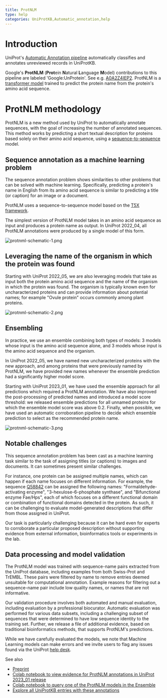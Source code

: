 ```yaml
---
title: ProtNLM
type: help
categories: UniProtKB,Automatic_annotation,help
---
```


# Introduction

UniProt's [Automatic Annotation pipeline](https://www.uniprot.org/help/automatic_annotation) automatically classifies and annotates unreviewed records in UniProtKB.

Google's **ProtNLM** (**Prot**ein **N**atural **L**anguage **M**odel) contributions to this pipeline are labeled 'Google:UnProtein'. See e.g. [A0A2Z4IEP2](https://www.uniprot.org/uniprotkb/A0A2Z4IEP2/entry). ProtNLM is a [transformer model](https://proceedings.neurips.cc/paper/2017/file/3f5ee243547dee91fbd053c1c4a845aa-Paper.pdf) trained to predict the protein name from the protein's amino acid sequence.

# ProtNLM methodology

ProtNLM is a new method used by UniProt to automatically annotate sequences, with the goal of increasing the number of annotated sequences. This method works by predicting a short textual description for proteins based solely on their amino acid sequence, using a [sequence-to-sequence](https://en.wikipedia.org/wiki/Seq2seq) model.

## Sequence annotation as a machine learning problem

The sequence annotation problem shows similarities to other problems that can be solved with machine learning. Specifically, predicting a protein's name in English from its amino acid sequence is similar to predicting a title (or caption) for an image or a document.

ProtNLM uses a sequence-to-sequence model based on the [T5X framework](https://github.com/google-research/t5x).

The simplest version of ProtNLM model takes in an amino acid sequence as input and produces a protein name as output. In UniProt 2022_04, all ProtNLM annotations were produced by a single model of this form.

![protnml-schematic-1.png](https://github.com/ebi-uniprot/uniprot-manual/blob/main/images/protnlm-schematic-1.png?raw=true)

## Leveraging the name of the organism in which the protein was found

Starting with UniProt 2022_05, we are also leveraging models that take as input both the protein amino acid sequence and the name of the organism in which the protein was found. The organism is typically known even for uncharacterized proteins and can provide information about potential names; for example "Ovule protein" occurs commonly among plant proteins.

![protnml-schematic-2.png](https://github.com/ebi-uniprot/uniprot-manual/blob/main/images/protnlm-schematic-2.png?raw=true)

## Ensembling

In practice, we use an ensemble combining both types of models: 3 models whose input is the amino acid sequence alone, and 3 models whose input is the amino acid sequence and the organism.

In UniProt 2022_05, we have named new uncharacterized proteins with the new approach, and among proteins that were previously named by ProtNLM, we have provided new names whenever the ensemble prediction had a significantly higher model score.

Starting with UniProt 2023_01, we have used the ensemble approach for all predictions which required a ProtNLM annotation. We have also improved the post-processing of predicted names and introduced a model score threshold: we released ensemble predictions for all unnamed proteins for which the ensemble model score was above 0.2. Finally, when possible, we have used an automatic corroboration pipeline to decide which ensemble prediction to select as the recommended protein name.

![protnml-schematic-3.png](https://github.com/ebi-uniprot/uniprot-manual/blob/main/images/protnlm-schematic-3.png?raw=true)

## Notable challenges

This sequence annotation problem has been cast as a machine learning task similar to the task of assigning titles (or captions) to images and documents. It can sometimes present similar challenges.

For instance, one protein can be assigned multiple names, which can happen if each name focuses on different information. For example, the sequence [Q58842](https://www.uniprot.org/uniprotkb/Q58842/entry) can be assigned the following names: "Formaldehyde-activating enzyme", "3-hexulose-6-phosphate synthase", and "Bifunctional enzyme Fae/Hps", each of which focuses on a different functional domain or combination of functional domains detected in the protein. As such, it can be challenging to evaluate model-generated descriptions that differ from those assigned in UniProt.

Our task is particularly challenging because it can be hard even for experts to corroborate a particular proposed description without supporting evidence from external information, bioinformatics tools or experiments in the lab.

## Data processing and model validation

The ProtNLM model was trained with sequence-name pairs extracted from the UniProt database, including examples from both Swiss-Prot and TrEMBL. These pairs were filtered by name to remove entries deemed unsuitable for computational annotation. Example reasons for filtering out a sequence-name pair include low quality names, or names that are not informative.

Our validation procedure involves both automated and manual evaluation, including evaluation by a professional biocurator. Automatic evaluation was performed for various data subsets, including a challenging subset of sequences that were determined to have low sequence identity to the training set. Further, we release a file of additional evidence, based on traditional bioinformatics methods, that supports ProtNLM's predictions.

While we have carefully evaluated the models, we note that Machine Learning models can make errors and we invite users to flag any issues found via the UniProt [help desk](https://www.uniprot.org/update).

See also

- [Preprint](https://storage.googleapis.com/brain-genomics-public/research/proteins/protnlm/uniprot_2022_04/protnlm_preprint_draft.pdf)
- [Colab notebook to view evidence for ProtNLM annotations in UniProt 2023_01 release](https://colab.research.google.com/github/google-research/google-research/blob/master/protnlm/protnlm_evidencer_uniprot_2023_01.ipynb)
- [Colab notebook to query one of the ProtNLM models in the Ensemble](https://colab.research.google.com/github/google-research/google-research/blob/master/protnlm/protnlm_use_model_for_inference_uniprot_2022_04.ipynb)
- [Explore all UniProtKB entries with these annotations](https://www.uniprot.org/uniprotkb?query=%28source:google%29)
